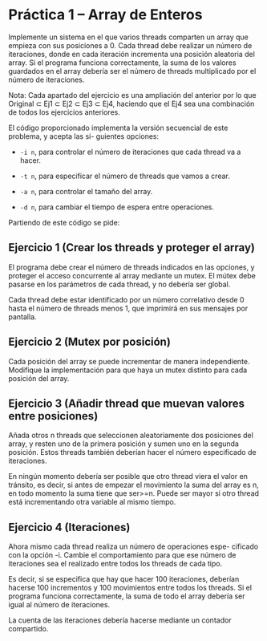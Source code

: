 # Práctica 1 – Array de Enteros


Implemente un sistema en el que varios threads comparten un array que empieza con sus
posiciones a 0. Cada thread debe realizar un número de iteraciones, donde en cada iteración
incrementa una posición aleatoria del array. Si el programa funciona correctamente, la suma de
los valores guardados en el array debería ser el número de threads multiplicado por el número de
iteraciones.

Nota: Cada apartado del ejercicio es una ampliación del anterior por lo que 
Original ⊂ Ej1 ⊂ Ej2 ⊂ Ej3 ⊂ Ej4, haciendo que el Ej4 sea una combinación de
todos los ejercicios anteriores.

El código proporcionado implementa la versión secuencial de este problema, y acepta las si-
guientes opciones:

- `-i n`, para controlar el número de iteraciones que cada thread va a hacer.

- `-t n`, para especificar el número de threads que vamos a crear.

- `-a n`, para controlar el tamaño del array.

- `-d n`, para cambiar el tiempo de espera entre operaciones.

Partiendo de este código se pide:

## Ejercicio 1 (Crear los threads y proteger el array)

El programa debe crear el número de threads indicados en las opciones, y proteger el acceso
concurrente al array mediante un mutex. El mútex debe pasarse en los parámetros de cada thread,
y no debería ser global.

Cada thread debe estar identificado por un número correlativo desde 0 hasta el número de
threads menos 1, que imprimirá en sus mensajes por pantalla.

## Ejercicio 2 (Mutex por posición)

Cada posición del array se puede incrementar de manera independiente.
Modifique la implementación para que haya un mutex distinto para cada posición
del array.

## Ejercicio 3 (Añadir thread que muevan valores entre posiciones)

Añada otros n threads que seleccionen aleatoriamente dos posiciones del array, y resten uno
de la primera posición y sumen uno en la segunda posición. Estos threads también deberían hacer
el número especificado de iteraciones.

En ningún momento debería ser posible que otro thread viera el valor en tránsito, es decir, si
antes de empezar el movimiento la suma del array es n, en todo momento la suma tiene que ser>=n.
Puede ser mayor si otro thread está incrementando otra variable al mismo tiempo.

## Ejercicio 4 (Iteraciones)

Ahora mismo cada thread realiza un número de operaciones espe-
cificado con la opción -i. Cambie el comportamiento para que ese número de iteraciones sea el
realizado entre todos los threads de cada tipo.

Es decir, si se especifica que hay que hacer 100 iteraciones, deberían hacerse 100 incrementos y
100 movimientos entre todos los threads. Si el programa funciona correctamente, la suma de todo
el array debería ser igual al número de iteraciones.

La cuenta de las iteraciones debería hacerse mediante un contador compartido.
